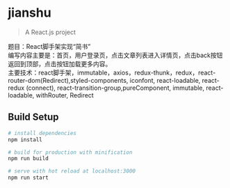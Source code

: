 
# jianshu  

> A React.js project  

题目：React脚手架实现“简书”  
编写内容主要是：首页，用户登录页，点击文章列表进入详情页，点击back按钮返回到顶部，点击按钮加载更多内容。  
主要技术：react脚手架，immutable，axios，redux-thunk，redux，react-router-dom(Redirect),styled-components, iconfont, react-loadable, react-redux (connect), react-transition-group,pureComponent, immutable, react-loadable, withRouter, Redirect

## Build Setup

``` bash
# install dependencies
npm install

# build for production with minification
npm run build

# serve with hot reload at localhost:3000
npm run start
```
     
